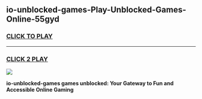
## io-unblocked-games-Play-Unblocked-Games-Online-55gyd
<h3>
<a href="https://premium76.site?title=io-unblocked-games&ref=24A">CLICK TO PLAY</a></h3>
<hr>

<h3>
<a href="https://premium76.site?title=io-unblocked-games&ref=24A">CLICK 2 PLAY</a>
  
</h3>

<a href="https://premium76.site?title=io-unblocked-games&ref=24A"><img src="https://clearcache.store/games.png"></a>


**io-unblocked-games games unblocked: Your Gateway to Fun and Accessible Online Gaming**
